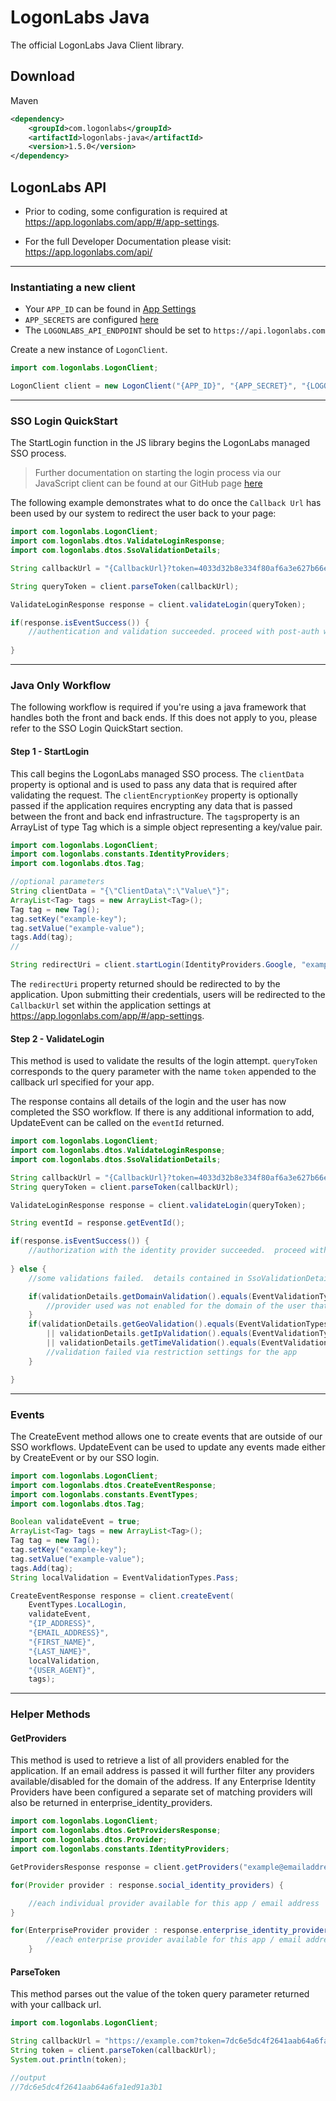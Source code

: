 # LogonLabs Java

The official LogonLabs Java Client library.

## Download

Maven
```xml
<dependency>
    <groupId>com.logonlabs</groupId>
    <artifactId>logonlabs-java</artifactId>
    <version>1.5.0</version>
</dependency>
```

## LogonLabs API


- Prior to coding, some configuration is required at https://app.logonlabs.com/app/#/app-settings.

- For the full Developer Documentation please visit: https://app.logonlabs.com/api/

---
### Instantiating a new client

- Your `APP_ID` can be found in [App Settings](https://app.logonlabs.com/app/#/app-settings)
- `APP_SECRETS` are configured [here](https://app.logonlabs.com/app/#/app-secrets)
- The `LOGONLABS_API_ENDPOINT` should be set to `https://api.logonlabs.com`

Create a new instance of `LogonClient`.  

```java
import com.logonlabs.LogonClient;

LogonClient client = new LogonClient("{APP_ID}", "{APP_SECRET}", "{LOGONLABS_API_ENDPOINT}");
```
---
### SSO Login QuickStart

The StartLogin function in the JS library begins the LogonLabs managed SSO process.

>Further documentation on starting the login process via our JavaScript client can be found at our GitHub page [here](https://github.com/logonlabs/logonlabs-js)

The following example demonstrates what to do once the `Callback Url` has been used by our system to redirect the user back to your page:

```java
import com.logonlabs.LogonClient;
import com.logonlabs.dtos.ValidateLoginResponse;
import com.logonlabs.dtos.SsoValidationDetails;

String callbackUrl = "{CallbackUrl}?token=4033d32b8e334f80af6a3e627b66e640";

String queryToken = client.parseToken(callbackUrl);

ValidateLoginResponse response = client.validateLogin(queryToken);

if(response.isEventSuccess()) {
    //authentication and validation succeeded. proceed with post-auth workflows for your system
    
}

```
---
### Java Only Workflow
The following workflow is required if you're using a java framework that handles both the front and back ends.  If this does not apply to you, please refer to the SSO Login QuickStart section.
#### Step 1 - StartLogin
This call begins the LogonLabs managed SSO process.  The `clientData` property is optional and is used to pass any data that is required after validating the request.  The `clientEncryptionKey` property is optionally passed if the application requires encrypting any data that is passed between the front and back end infrastructure. The `tags`property is an ArrayList of type Tag which is a simple object representing a key/value pair.

```java
import com.logonlabs.LogonClient;
import com.logonlabs.constants.IdentityProviders;
import com.logonlabs.dtos.Tag;

//optional parameters
String clientData = "{\"ClientData\":\"Value\"}";
ArrayList<Tag> tags = new ArrayList<Tag>();
Tag tag = new Tag();
tag.setKey("example-key");
tag.setValue("example-value");
tags.Add(tag);
//

String redirectUri = client.startLogin(IdentityProviders.Google, "example@emailaddress.com", clientData, clientEncryptionKey, tags);
```
The `redirectUri` property returned should be redirected to by the application.  Upon submitting their credentials, users will be redirected to the `CallbackUrl` set within the application settings at https://app.logonlabs.com/app/#/app-settings.
&nbsp;
#### Step 2 - ValidateLogin
This method is used to validate the results of the login attempt.  `queryToken` corresponds to the query parameter with the name `token` appended to the callback url specified for your app.

The response contains all details of the login and the user has now completed the SSO workflow.  If there is any additional information to add, UpdateEvent can be called on the `eventId` returned.
```java
import com.logonlabs.LogonClient;
import com.logonlabs.dtos.ValidateLoginResponse;
import com.logonlabs.dtos.SsoValidationDetails;

String callbackUrl = "{CallbackUrl}?token=4033d32b8e334f80af6a3e627b66e640";
String queryToken = client.parseToken(callbackUrl);

ValidateLoginResponse response = client.validateLogin(queryToken);

String eventId = response.getEventId();

if(response.isEventSuccess()) {
    //authorization with the identity provider succeeded.  proceed with your system's workflows...
    
} else {
    //some validations failed.  details contained in SsoValidationDetails object.

    if(validationDetails.getDomainValidation().equals(EventValidationTypes.Fail)) {
        //provider used was not enabled for the domain of the user that was authenticated
    }   
    if(validationDetails.getGeoValidation().equals(EventValidationTypes.Fail) 
        || validationDetails.getIpValidation().equals(EventValidationTypes.Fail) 
        || validationDetails.getTimeValidation().equals(EventValidationTypes.Fail)) {
        //validation failed via restriction settings for the app
    }

}

```
---
### Events
The CreateEvent method allows one to create events that are outside of our SSO workflows.  UpdateEvent can be used to update any events made either by CreateEvent or by our SSO login.
```java
import com.logonlabs.LogonClient;
import com.logonlabs.dtos.CreateEventResponse;
import com.logonlabs.constants.EventTypes;
import com.logonlabs.dtos.Tag;

Boolean validateEvent = true;
ArrayList<Tag> tags = new ArrayList<Tag>();
Tag tag = new Tag();
tag.setKey("example-key");
tag.setValue("example-value");
tags.Add(tag);
String localValidation = EventValidationTypes.Pass;

CreateEventResponse response = client.createEvent(
    EventTypes.LocalLogin, 
    validateEvent, 
    "{IP_ADDRESS}", 
    "{EMAIL_ADDRESS}", 
    "{FIRST_NAME}", 
    "{LAST_NAME}", 
    localValidation, 
    "{USER_AGENT}", 
    tags);

```

---
### Helper Methods
#### GetProviders
This method is used to retrieve a list of all providers enabled for the application. If an email address is passed it will further filter any providers available/disabled for the domain of the address.
If any Enterprise Identity Providers have been configured a separate set of matching providers will also be returned in enterprise_identity_providers.

```java
import com.logonlabs.LogonClient;
import com.logonlabs.dtos.GetProvidersResponse;
import com.logonlabs.dtos.Provider;
import com.logonlabs.constants.IdentityProviders;

GetProvidersResponse response = client.getProviders("example@emailaddress.com");

for(Provider provider : response.social_identity_providers) {

    //each individual provider available for this app / email address
}

for(EnterpriseProvider provider : response.enterprise_identity_providers) {
        //each enterprise provider available for this app / email address
    }
```

#### ParseToken
This method parses out the value of the token query parameter returned with your callback url.
```java
import com.logonlabs.LogonClient;

String callbackUrl = "https://example.com?token=7dc6e5dc4f2641aab64a6fa1ed91a3b1";
String token = client.parseToken(callbackUrl);
System.out.println(token);

//output
//7dc6e5dc4f2641aab64a6fa1ed91a3b1
```
